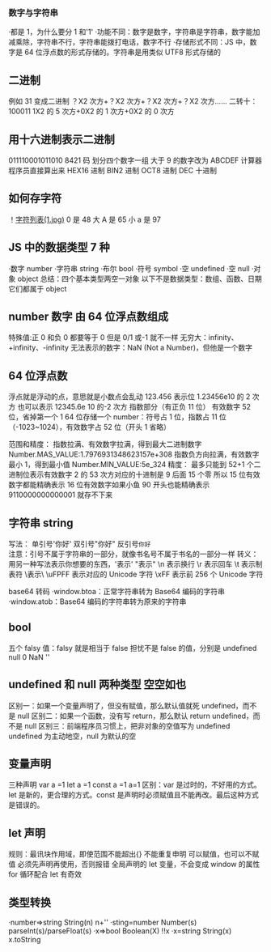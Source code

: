 ### 数字与字符串

·都是 1，为什么要分 1 和'1'
·功能不同：数字是数字，字符串是字符串，数字能加减乘除，字符串不行，字符串能拨打电话，数字不行
·存储形式不同：JS 中，数字是 64 位浮点数的形式存储的。字符串是用类似 UTF8 形式存储的

## 二进制

例如 31 变成二进制 ？X2 次方+？X2 次方+？X2 次方+？X2 次方......
二转十：100011 1X2 的 5 次方+0X2 的 1 次方+0X2 的 0 次方

## 用十六进制表示二进制

011110001011010 8421 码 划分四个数字一组 大于 9 的数字改为 ABCDEF
计算器程序员直接算出来 HEX16 进制 BIN2 进制 OCT8 进制 DEC 十进制

## 如何存字符

！[字符列表(1.jpg)](1.jpg) 0 是 48 大 A 是 65 小 a 是 97

## JS 中的数据类型 7 种

·数字 number ·字符串 string ·布尔 bool ·符号 symbol ·空 undefined ·空 null ·对象 object 总结：四个基本类型两空一对象 以下不是数据类型：数组、函数、日期 它们都属于 object

## number 数字 由 64 位浮点数组成

特殊值:正 0 和负 0 都要等于 0 但是 0/1 或-1 就不一样
无穷大：infinity、+infinity、-infinity
无法表示的数字：NaN (Not a Number)，但他是一个数字

## 64 位浮点数

浮点就是浮动的点，意思就是小数点会乱动
123.456 表示位 1.23456e10 的 2 次方
也可以表示 12345.6e 10 的-2 次方
指数部分（有正负 11 位） 有效数字 52 位，省掉第一个 1
64 位存储一个 number：符号占 1 位，指数占 11 位（-1023~1024），有效数字占 52 位（开头 1 省略）

范围和精度：
指数拉满、有效数字拉满，得到最大二进制数字
Number.MAS_VALUE:1.7976931348623157e+308
指数负方向拉满，有效数字最小 1，得到最小值
Number.MIN_VALUE:5e_324
精度：
最多只能到 52+1 个二进制位表示有效数字
2 的 53 次方对应的十进制是 9 后面 15 个零
所以 15 位有效数字都能精确表示
16 位有效数字如果小鱼 90 开头也能精确表示
9110000000000001 就存不下来

## 字符串 string

写法： 单引号'你好' 双引号"你好" 反引号`你好`  
注意：引号不属于字符串的一部分，就像书名号不属于书名的一部分一样
转义：用另一种写法表示你想要的东西，\'表示' \"表示" \n 表示换行 \r 表示回车 \t 表示制表符 \\表示\ \uFPFF 表示对应的 Unicode 字符 \xFF 表示前 256 个 Unicode 字符

base64 转码
·window.btoa：正常字符串转为 Base64 编码的字符串
·window.atob：Base64 编码的字符串转为原来的字符串

## bool

五个 falsy 值：falsy 就是相当于 false 担忧不是 false 的值，分别是 undefined null 0 NaN ''

## undefined 和 null 两种类型 空空如也

区别一：如果一个变量声明了，但没有赋值，那么默认值就死 undefined，而不是 null
区别二：如果一个函数，没有写 return，那么默认 return undefined，而不是 null
区别三：前端程序员习惯上，把非对象的空值写为 undefined
undefined 为主动地空，null 为默认的空

## 变量声明

三种声明 var a =1 let a =1 const a =1 a=1
区别：var 是过时的，不好用的方式。let 是新的，更合理的方式。const 是声明时必须赋值且不能再改。最后这种方式是错误的。

## let 声明

规则：最讯块作用域，即使范围不能超出{}
不能重复申明
可以赋值，也可以不赋值
必须先声明再使用，否则报错
全局声明的 let 变量，不会变成 window 的属性
for 循环配合 let 有奇效

## 类型转换

·number=>string
String(n)
n+''
·sting=number
Number(s)
parseInt(s)/parseFloat(s)
·x=>bool
Boolean(X)
!!x
·x=string
String(x)
x.toString
